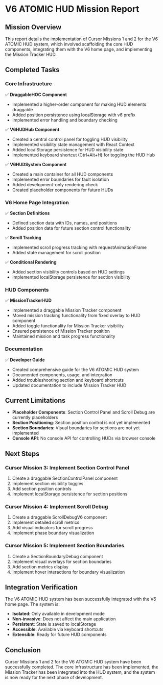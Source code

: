 # V6 ATOMIC HUD Mission Report

## Mission Overview

This report details the implementation of Cursor Missions 1 and 2 for the V6 ATOMIC HUD system, which involved scaffolding the core HUD components, integrating them with the V6 home page, and implementing the Mission Tracker HUD.

## Completed Tasks

### Core Infrastructure

✅ **DraggableHOC Component**
- Implemented a higher-order component for making HUD elements draggable
- Added position persistence using localStorage with v6 prefix
- Implemented error handling and boundary checking

✅ **V6HUDHub Component**
- Created a central control panel for toggling HUD visibility
- Implemented visibility state management with React Context
- Added localStorage persistence for HUD visibility state
- Implemented keyboard shortcut (Ctrl+Alt+H) for toggling the HUD Hub

✅ **V6HUDSystem Component**
- Created a main container for all HUD components
- Implemented error boundaries for fault isolation
- Added development-only rendering check
- Created placeholder components for future HUDs

### V6 Home Page Integration

✅ **Section Definitions**
- Defined section data with IDs, names, and positions
- Added position data for future section control functionality

✅ **Scroll Tracking**
- Implemented scroll progress tracking with requestAnimationFrame
- Added state management for scroll position

✅ **Conditional Rendering**
- Added section visibility controls based on HUD settings
- Implemented localStorage persistence for section visibility

### HUD Components

✅ **MissionTrackerHUD**
- Implemented a draggable Mission Tracker component
- Moved mission tracking functionality from fixed overlay to HUD component
- Added toggle functionality for Mission Tracker visibility
- Ensured persistence of Mission Tracker position
- Maintained mission and task progress functionality

### Documentation

✅ **Developer Guide**
- Created comprehensive guide for the V6 ATOMIC HUD system
- Documented components, usage, and integration
- Added troubleshooting section and keyboard shortcuts
- Updated documentation to include Mission Tracker HUD

## Current Limitations

- **Placeholder Components**: Section Control Panel and Scroll Debug are currently placeholders
- **Section Positioning**: Section position control is not yet implemented
- **Section Boundaries**: Visual boundaries for sections are not yet implemented
- **Console API**: No console API for controlling HUDs via browser console

## Next Steps

### Cursor Mission 3: Implement Section Control Panel

1. Create a draggable SectionControlPanel component
2. Implement section visibility toggles
3. Add section position controls
4. Implement localStorage persistence for section positions

### Cursor Mission 4: Implement Scroll Debug

1. Create a draggable ScrollDebugV6 component
2. Implement detailed scroll metrics
3. Add visual indicators for scroll progress
4. Implement phase boundary visualization

### Cursor Mission 5: Implement Section Boundaries

1. Create a SectionBoundaryDebug component
2. Implement visual overlays for section boundaries
3. Add section metrics display
4. Implement hover interactions for boundary visualization

## Integration Verification

The V6 ATOMIC HUD system has been successfully integrated with the V6 home page. The system is:

- **Isolated**: Only available in development mode
- **Non-invasive**: Does not affect the main application
- **Persistent**: State is saved to localStorage
- **Accessible**: Available via keyboard shortcuts
- **Extensible**: Ready for future HUD components

## Conclusion

Cursor Missions 1 and 2 for the V6 ATOMIC HUD system have been successfully completed. The core infrastructure has been implemented, the Mission Tracker has been integrated into the HUD system, and the system is now ready for the next phase of development. 